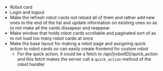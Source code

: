 - Robot card
- Login and logout
- Make the refresh robot cards not reload all of them and rather add new ones to the end of the list and update information on existing ones so as to not make all the cards dissapear and reappear
- Make window that holds robot cards scrollable and paginated sort of as to not load too many robot cards at once
- Make the base layout for making a robot page and assigning quick action to robot cards so can easily create frontend for custom robot
  - For the quick action, it could be a fetch to /api/\[robotID\]/quick_action and this fetch makes the server call a `quick_action` method of the robot handler